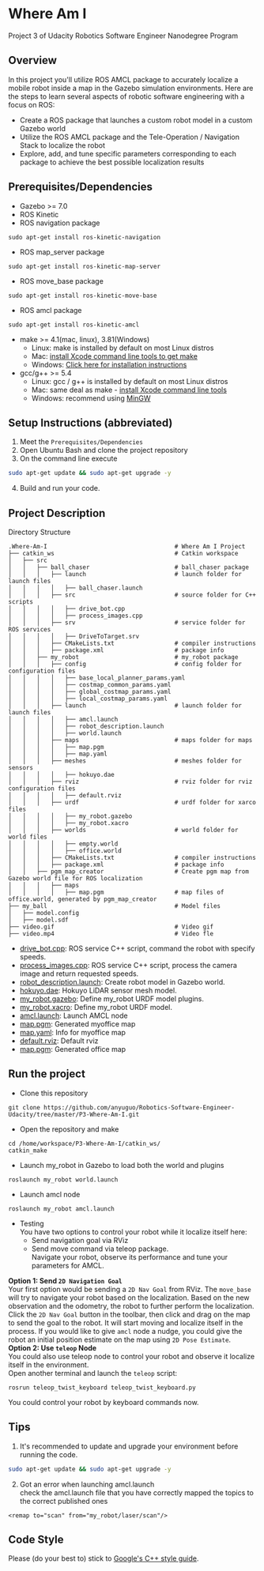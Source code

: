 # Where Am I
Project 3 of Udacity Robotics Software Engineer Nanodegree Program
 
## Overview  
In this project you'll utilize ROS AMCL package to accurately localize a mobile robot inside a map in the Gazebo simulation environments. Here are the steps to learn several aspects of robotic software engineering with a focus on ROS:  
* Create a ROS package that launches a custom robot model in a custom Gazebo world  
* Utilize the ROS AMCL package and the Tele-Operation / Navigation Stack to localize the robot  
* Explore, add, and tune specific parameters corresponding to each package to achieve the best possible localization results  
## Prerequisites/Dependencies  
* Gazebo >= 7.0  
* ROS Kinetic  
* ROS navigation package  
```
sudo apt-get install ros-kinetic-navigation
```
* ROS map_server package  
```
sudo apt-get install ros-kinetic-map-server
```
* ROS move_base package  
```
sudo apt-get install ros-kinetic-move-base
```
* ROS amcl package  
```
sudo apt-get install ros-kinetic-amcl
```
* make >= 4.1(mac, linux), 3.81(Windows)
  * Linux: make is installed by default on most Linux distros
  * Mac: [install Xcode command line tools to get make](https://developer.apple.com/xcode/features/)
  * Windows: [Click here for installation instructions](http://gnuwin32.sourceforge.net/packages/make.htm)
* gcc/g++ >= 5.4
  * Linux: gcc / g++ is installed by default on most Linux distros
  * Mac: same deal as make - [install Xcode command line tools](https://developer.apple.com/xcode/features/)
  * Windows: recommend using [MinGW](http://www.mingw.org/)
## Setup Instructions (abbreviated)  
1. Meet the `Prerequisites/Dependencies`  
2. Open Ubuntu Bash and clone the project repository  
3. On the command line execute  
```bash
sudo apt-get update && sudo apt-get upgrade -y
```
4. Build and run your code.  
## Project Description  
Directory Structure  
```
.Where-Am-I                                    # Where Am I Project
├── catkin_ws                                  # Catkin workspace
│   ├── src
│   │   ├── ball_chaser                        # ball_chaser package        
│   │   │   ├── launch                         # launch folder for launch files
│   │   │   │   ├── ball_chaser.launch
│   │   │   ├── src                            # source folder for C++ scripts
│   │   │   │   ├── drive_bot.cpp
│   │   │   │   ├── process_images.cpp
│   │   │   ├── srv                            # service folder for ROS services
│   │   │   │   ├── DriveToTarget.srv
│   │   │   ├── CMakeLists.txt                 # compiler instructions
│   │   │   ├── package.xml                    # package info
│   │   ├── my_robot                           # my_robot package        
│   │   │   ├── config                         # config folder for configuration files   
│   │   │   │   ├── base_local_planner_params.yaml
│   │   │   │   ├── costmap_common_params.yaml
│   │   │   │   ├── global_costmap_params.yaml
│   │   │   │   ├── local_costmap_params.yaml
│   │   │   ├── launch                         # launch folder for launch files   
│   │   │   │   ├── amcl.launch
│   │   │   │   ├── robot_description.launch
│   │   │   │   ├── world.launch
│   │   │   ├── maps                           # maps folder for maps
│   │   │   │   ├── map.pgm
│   │   │   │   ├── map.yaml
│   │   │   ├── meshes                         # meshes folder for sensors
│   │   │   │   ├── hokuyo.dae
│   │   │   ├── rviz                           # rviz folder for rviz configuration files
│   │   │   │   ├── default.rviz
│   │   │   ├── urdf                           # urdf folder for xarco files
│   │   │   │   ├── my_robot.gazebo
│   │   │   │   ├── my_robot.xacro
│   │   │   ├── worlds                         # world folder for world files
│   │   │   │   ├── empty.world
│   │   │   │   ├── office.world
│   │   │   ├── CMakeLists.txt                 # compiler instructions
│   │   │   ├── package.xml                    # package info
│   │   ├── pgm_map_creator                    # Create pgm map from Gazebo world file for ROS localization
│   │   │   ├── maps
│   │   │   │   ├── map.pgm                    # map files of office.world, generated by pgm_map_creator
├── my_ball                                    # Model files 
│   ├── model.config
│   ├── model.sdf
├── video.gif                                  # Video gif
├── video.mp4                                  # Video fle
``` 
- [drive_bot.cpp](/catkin_ws/src/ball_chaser/src/drive_bot.cpp): ROS service C++ script, command the robot with specify speeds.  
- [process_images.cpp](/catkin_ws/src/ball_chaser/src/process_images.cpp): ROS service C++ script, process the camera image and return requested speeds.   
- [robot_description.launch](/catkin_ws/src/my_robot/launch/robot_description.launch): Create robot model in Gazebo world.  
- [hokuyo.dae](/catkin_ws/src/my_robot/meshes/hokuyo.dae): Hokuyo LiDAR sensor mesh model.  
- [my_robot.gazebo](/catkin_ws/src/my_robot/urdf/my_robot.gazebo): Define my_robot URDF model plugins.  
- [my_robot.xacro](/catkin_ws/src/my_robot/urdf/my_robot.xacro): Define my_robot URDF model.  
- [amcl.launch](/catkin_ws/src/my_robot/launch/amcl.launch): Launch AMCL node
- [map.pgm](/catkin_ws/src/my_robot/maps/map.pgm): Generated myoffice map
- [map.yaml](/catkin_ws/src/my_robot/maps/map.yaml): Info for myoffice map
- [default.rviz](/catkin_ws/src/my_robot/rviz/default.rviz): Default rviz
- [map.pgm](/catkin_ws/src/pgm_map_creator/maps/map.pgm): Generated office map

## Run the project  
* Clone this repository
```
git clone https://github.com/anyuguo/Robotics-Software-Engineer-Udacity/tree/master/P3-Where-Am-I.git
```
* Open the repository and make  
```
cd /home/workspace/P3-Where-Am-I/catkin_ws/
catkin_make
```
* Launch my_robot in Gazebo to load both the world and plugins  
```
roslaunch my_robot world.launch
```  
* Launch amcl node  
```
roslaunch my_robot amcl.launch
```  
* Testing  
You have two options to control your robot while it localize itself here:  
  * Send navigation goal via RViz  
  * Send move command via teleop package.  
Navigate your robot, observe its performance and tune your parameters for AMCL.  

**Option 1: Send `2D Navigation Goal`**  
Your first option would be sending a `2D Nav Goal` from RViz. The `move_base` will try to navigate your robot based on the localization. Based on the new observation and the odometry, the robot to further perform the localization.  
Click the `2D Nav Goal` button in the toolbar, then click and drag on the map to send the goal to the robot. It will start moving and localize itself in the process. If you would like to give `amcl` node a nudge, you could give the robot an initial position estimate on the map using `2D Pose Estimate`.  
**Option 2: Use `teleop` Node**  
You could also use teleop node to control your robot and observe it localize itself in the environment.  
Open another terminal and launch the `teleop` script:  
```
rosrun teleop_twist_keyboard teleop_twist_keyboard.py
```
You could control your robot by keyboard commands now.  

## Tips  
1. It's recommended to update and upgrade your environment before running the code.  
```bash
sudo apt-get update && sudo apt-get upgrade -y
```
2. Got an error when launching amcl.launch  
check the amcl.launch file that you have correctly mapped the topics to the correct published ones  
```
<remap to="scan" from="my_robot/laser/scan"/>  
```


## Code Style  
Please (do your best to) stick to [Google's C++ style guide](https://google.github.io/styleguide/cppguide.html).
 
